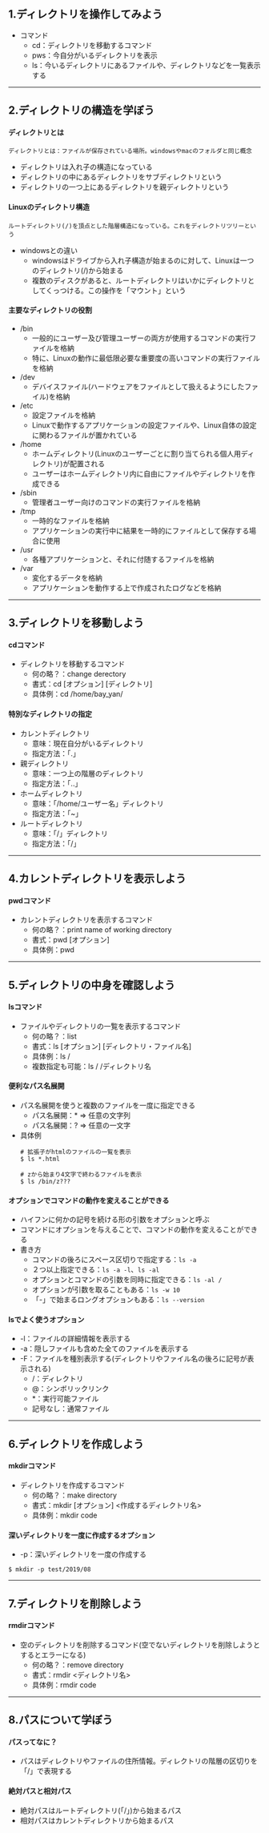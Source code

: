## 1.ディレクトリを操作してみよう

- コマンド
  - cd：ディレクトリを移動するコマンド
  - pws：今自分がいるディレクトリを表示
  - ls：今いるディレクトリにあるファイルや、ディレクトリなどを一覧表示する

----

## 2.ディレクトリの構造を学ぼう

#### ディレクトリとは
`ディレクトリとは：ファイルが保存されている場所。windowsやmacのフォルダと同じ概念`
- ディレクトリは入れ子の構造になっている
- ディレクトリの中にあるディレクトリをサブディレクトリという
- ディレクトリの一つ上にあるディレクトリを親ディレクトリという

#### Linuxのディレクトリ構造
`ルートディレクトリ(/)を頂点とした階層構造になっている。これをディレクトリツリーという`
- windowsとの違い
  - windowsはドライブから入れ子構造が始まるのに対して、Linuxは一つのディレクトリ(/)から始まる
  - 複数のディスクがあると、ルートディレクトリはいかにディレクトリとしてくっつける。この操作を「マウント」という

#### 主要なディレクトリの役割
- /bin
  - 一般的にユーザー及び管理ユーザーの両方が使用するコマンドの実行ファイルを格納
  - 特に、Linuxの動作に最低限必要な重要度の高いコマンドの実行ファイルを格納
- /dev
  - デバイスファイル(ハードウェアをファイルとして扱えるようにしたファイル)を格納
- /etc
  - 設定ファイルを格納
  - Linuxで動作するアプリケーションの設定ファイルや、Linux自体の設定に関わるファイルが置かれている
- /home
  - ホームディレクトリ(Linuxのユーザーごとに割り当てられる個人用ディレクトリ)が配置される
  - ユーザーはホームディレクトリ内に自由にファイルやディレクトリを作成できる
- /sbin
  - 管理者ユーザー向けのコマンドの実行ファイルを格納
- /tmp
  - 一時的なファイルを格納
  - アプリケーションの実行中に結果を一時的にファイルとして保存する場合に使用
- /usr
  - 各種アプリケーションと、それに付随するファイルを格納
- /var
  - 変化するデータを格納
  - アプリケーションを動作する上で作成されたログなどを格納

----

## 3.ディレクトリを移動しよう

#### cdコマンド
- ディレクトリを移動するコマンド
  - 何の略？：change derectory
  - 書式：cd [オプション] [ディレクトリ]
  - 具体例：cd /home/bay_yan/

#### 特別なディレクトリの指定
- カレントディレクトリ
  - 意味：現在自分がいるディレクトリ
  - 指定方法：「.」
- 親ディレクトリ
  - 意味：一つ上の階層のディレクトリ
  - 指定方法：「..」
- ホームディレクトリ
  - 意味：「/home/ユーザー名」ディレクトリ
  - 指定方法：「~」
- ルートディレクトリ
  - 意味：「/」ディレクトリ
  - 指定方法：「/」

----

## 4.カレントディレクトリを表示しよう

#### pwdコマンド
- カレントディレクトリを表示するコマンド
  - 何の略？：print name of working directory
  - 書式：pwd [オプション]
  - 具体例：pwd

----

## 5.ディレクトリの中身を確認しよう

#### lsコマンド
- ファイルやディレクトリの一覧を表示するコマンド
  - 何の略？：list
  - 書式：ls [オプション] [ディレクトリ・ファイル名]
  - 具体例：ls /
  - 複数指定も可能：ls / /ディレクトリ名

#### 便利なパス名展開
- パス名展開を使うと複数のファイルを一度に指定できる
  - パス名展開：* => 任意の文字列
  - パス名展開：? => 任意の一文字
- 具体例
  ```
  # 拡張子がhtmlのファイルの一覧を表示
  $ ls *.html

  # zから始まり4文字で終わるファイルを表示
  $ ls /bin/z???
  ```

#### オプションでコマンドの動作を変えることができる
- ハイフンに何かの記号を続ける形の引数をオプションと呼ぶ
- コマンドにオプションを与えることで、コマンドの動作を変えることができる
- 書き方
  - コマンドの後ろにスペース区切りで指定する：`ls -a`
  - ２つ以上指定できる：`ls -a -l`、`ls -al`
  - オプションとコマンドの引数を同時に指定できる：`ls -al /`
  - オプションが引数を取ることもある：`ls -w 10`
  - 「-」で始まるロングオプションもある：`ls --version`

#### lsでよく使うオプション
- -l：ファイルの詳細情報を表示する
- -a：隠しファイルも含めた全てのファイルを表示する
- -F：ファイルを種別表示する(ディレクトリやファイル名の後ろに記号が表示される)
  - /：ディレクトリ
  - @：シンボリックリンク
  - *：実行可能ファイル
  - 記号なし：通常ファイル

----

## 6.ディレクトリを作成しよう

#### mkdirコマンド
- ディレクトリを作成するコマンド
  - 何の略？：make directory
  - 書式：mkdir [オプション] <作成するディレクトリ名>
  - 具体例：mkdir code

#### 深いディレクトリを一度に作成するオプション
- -p：深いディレクトリを一度の作成する
```
$ mkdir -p test/2019/08
```

----

## 7.ディレクトリを削除しよう

#### rmdirコマンド
- 空のディレクトリを削除するコマンド(空でないディレクトリを削除しようとするとエラーになる)
  - 何の略？：remove directory
  - 書式：rmdir <ディレクトリ名>
  - 具体例：rmdir code

----

## 8.パスについて学ぼう

#### パスってなに？
- パスはディレクトリやファイルの住所情報。ディレクトリの階層の区切りを「/」で表現する

#### 絶対パスと相対パス
- 絶対パスはルートディレクトリ(「/」)から始まるパス
- 相対パスはカレントディレクトリから始まるパス